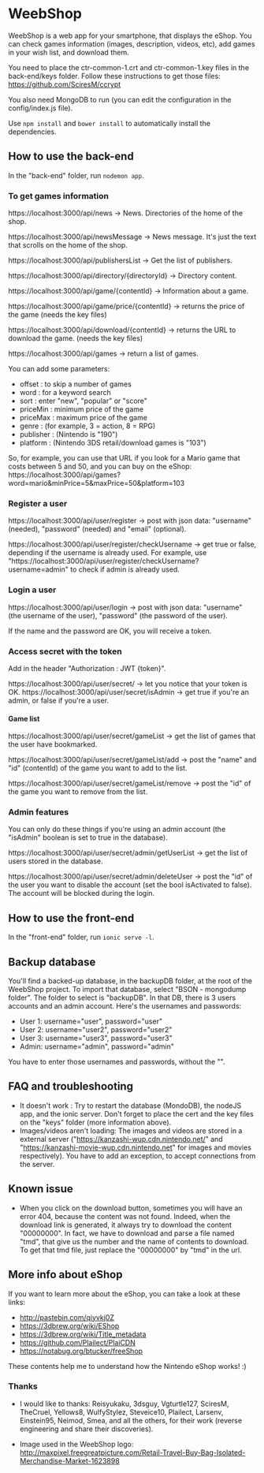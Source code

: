 # WeebShop

WeebShop is a web app for your smartphone, that displays the eShop.
You can check games information (images, description, videos, etc), add games in your wish list, and download them.

You need to place the ctr-common-1.crt and ctr-common-1.key files in the back-end/keys folder.
Follow these instructions to get those files: https://github.com/SciresM/ccrypt

You also need MongoDB to run (you can edit the configuration in the config/index.js file).

Use `npm install` and `bower install` to automatically install the dependencies.

## How to use the back-end

In the "back-end" folder, run `nodemon app`.

### To get games information

https://localhost:3000/api/news -> News. Directories of the home of the shop.

https://localhost:3000/api/newsMessage -> News message. It's just the text that scrolls on the home of the shop.

https://localhost:3000/api/publishersList -> Get the list of publishers.

https://localhost:3000/api/directory/{directoryId} -> Directory content.

https://localhost:3000/api/game/{contentId} -> Information about a game.

https://localhost:3000/api/game/price/{contentId} -> returns the price of the game (needs the key files)

https://localhost:3000/api/download/{contentId} -> returns the URL to download the game. (needs the key files)

https://localhost:3000/api/games -> return a list of games.

You can add some parameters:
- offset : to skip a number of games
- word : for a keyword search
- sort : enter "new", "popular" or "score"
- priceMin : minimum price of the game
- priceMax : maximum price of the game
- genre : (for example, 3 = action, 8 = RPG)
- publisher : (Nintendo is "190")
- platform : (Nintendo 3DS retail/download games is "103")

So, for example, you can use that URL if you look for a Mario game that costs between 5 and 50, and you can buy on the eShop:
https://localhost:3000/api/games?word=mario&minPrice=5&maxPrice=50&platform=103

### Register a user

https://localhost:3000/api/user/register -> post with json data:
"username" (needed), "password" (needed) and "email" (optional).

https://localhost:3000/api/user/register/checkUsername -> get true or false, depending if the username is already used.
For example, use "https://localhost:3000/api/user/register/checkUsername?username=admin" to check if admin is already used.

### Login a user

https://localhost:3000/api/user/login -> post with json data:
"username" (the username of the user), "password" (the password of the user).

If the name and the password are OK, you will receive a token.

### Access secret with the token

Add in the header "Authorization : JWT {token}".

https://localhost:3000/api/user/secret/ -> let you notice that your token is OK.
https://localhost:3000/api/user/secret/isAdmin -> get true if you're an admin, or false if you're a user.

#### Game list

https://localhost:3000/api/user/secret/gameList -> get the list of games that the user have bookmarked.

https://localhost:3000/api/user/secret/gameList/add -> post the "name" and "id" (contentId) of the game you want to add to the list.

https://localhost:3000/api/user/secret/gameList/remove -> post the "id" of the game you want to remove from the list.

### Admin features

You can only do these things if you're using an admin account (the "isAdmin" boolean is set to true in the database).

https://localhost:3000/api/user/secret/admin/getUserList -> get the list of users stored in the database.

https://localhost:3000/api/user/secret/admin/deleteUser -> post the "id" of the user you want to disable the account (set the bool isActivated to false). The account will be blocked during the login.

## How to use the front-end

In the "front-end" folder, run `ionic serve -l`.

## Backup database

You'll find a backed-up database, in the backupDB folder, at the root of the WeebShop project.
To import that database, select "BSON - mongodump folder". The folder to select is "backupDB".
In that DB, there is 3 users accounts and an admin account. Here's the usernames and passwords:

- User 1: username="user", password="user"
- User 2: username="user2", password="user2"
- User 3: username="user3", password="user3"
- Admin: username="admin", password="admin"

You have to enter those usernames and passwords, without the "".

## FAQ and troubleshooting

- It doesn't work : Try to restart the database (MondoDB), the nodeJS app, and the ionic server. Don't forget to place the cert and the key files on the "keys" folder (more information above).
- Images/videos aren't loading: The images and videos are stored in a external server ("https://kanzashi-wup.cdn.nintendo.net/" and "https://kanzashi-movie-wup.cdn.nintendo.net" for images and movies respectively). You have to add an exception, to accept connections from the server.

## Known issue

- When you click on the download button, sometimes you will have an error 404, because the content was not found. Indeed, when the download link is generated, it always try to download the content "00000000". In fact, we have to download and parse a file named "tmd", that give us the number and the name of contents to download. To get that tmd file, just replace the "00000000" by "tmd" in the url.

## More info about eShop

If you want to learn more about the eShop, you can take a look at these links:
- http://pastebin.com/qiyvkj0Z
- https://3dbrew.org/wiki/EShop
- https://3dbrew.org/wiki/Title_metadata
- https://github.com/Plailect/PlaiCDN
- https://notabug.org/btucker/freeShop

These contents help me to understand how the Nintendo eShop works! :)

### Thanks

- I would like to thanks: Reisyukaku, 3dsguy, Vgturtle127, SciresM, TheCruel, Yellows8, WulfyStylez, Steveice10, Plailect, Larsenv, Einstein95, Neimod, Smea,
and all the others, for their work (reverse engineering and share their discoveries).

- Image used in the WeebShop logo: http://maxpixel.freegreatpicture.com/Retail-Travel-Buy-Bag-Isolated-Merchandise-Market-1623898
